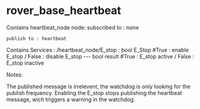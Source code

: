 # rover_base_heartbeat

Contains heartbeat_node node: 
    subscribed to : none

    publish to : heartbeat

Contains Services :
    /heartbeat_node/E_stop :
        bool E_Stop	#True : enable E_stop / False : disable E_stop
        ---
        bool result	#True : E_stop active / False : E_stop inactive

Notes:

The published message is irrelevent, the watchdog is only looking for the publish frequency.
Enabling the E_stop stops publishing the heartbeat message, wich triggers a warning in the watchdog.	
